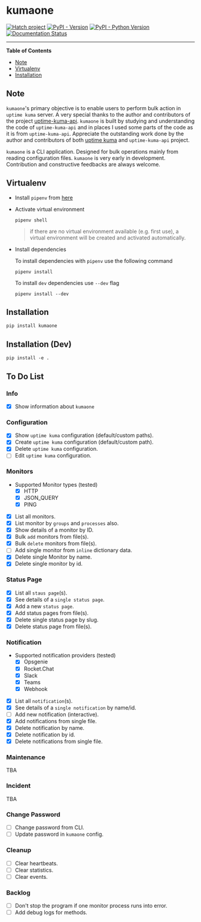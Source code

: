 # kumaone

[![Hatch project](https://img.shields.io/badge/%F0%9F%A5%9A-Hatch-4051b5.svg)](https://github.com/pypa/hatch)
[![PyPI - Version](https://img.shields.io/pypi/v/kumaone.svg)](https://pypi.org/project/kumaone)
[![PyPI - Python Version](https://img.shields.io/pypi/pyversions/kumaone.svg)](https://pypi.org/project/kumaone)
[![Documentation Status](https://readthedocs.org/projects/kumaone/badge/?version=latest)](https://kumaone.readthedocs.io/en/latest/?badge=latest)

-----

**Table of Contents**

- [Note](#note)
- [Virtualenv](#virtualenv)
- [Installation](#installation)

## Note

`kumaone`'s primary objective is to enable users to perform bulk action in `uptime kuma` server. A very special thanks
to the author and contributors of the project [uptime-kuma-api](https://github.com/lucasheld/uptime-kuma-api). `kumaone`
is built by studying and understanding the code of `uptime-kuma-api` and in places I used some parts of the code as it
is from `uptime-kuma-api`. Appreciate the outstanding work done by the author and contributors of both
[uptime kuma](https://github.com/louislam/uptime-kuma) and `uptime-kuma-api` project.

`kumaone` is a CLI application. Designed for bulk operations mainly from reading configuration files. `kumaone` is very
early in development. Contribution and constructive feedbacks are always welcome.

## Virtualenv

- Install `pipenv` from [here](https://pipenv.pypa.io/en/latest/)

- Activate virtual environment

  ```shell
  pipenv shell
  ```

  > if there are no virtual environment available (e.g. first use), a virtual environment will be created and activated
    automatically.

- Install dependencies

  To install dependencies with `pipenv` use the following command

  ```shell
  pipenv install
  ```

  To install `dev` dependencies use `--dev` flag

  ```shell
  pipenv install --dev
  ```

## Installation

```shell
pip install kumaone
```

## Installation (Dev)

```shell
pip install -e .
```

## To Do List

### Info

- [x] Show information about `kumaone`

### Configuration

- [x] Show `uptime kuma` configuration (default/custom paths).
- [x] Create `uptime kuma` configuration (default/custom path).
- [x] Delete `uptime kuma` configuration.
- [ ] Edit `uptime kuma` configuration.

### Monitors

- Supported Monitor types (tested)
  - [x] HTTP
  - [x] JSON_QUERY
  - [x] PING
- [x] List all monitors.
- [x] List monitor by `groups` and `processes` also.
- [x] Show details of a monitor by ID.
- [x] Bulk `add` monitors from file(s).
- [x] Bulk `delete` monitors from file(s).
- [ ] Add single monitor from `inline` dictionary data.
- [x] Delete single Monitor by name.
- [x] Delete single monitor by id.

### Status Page

- [x] List all `staus page`(s).
- [x] See details of a `single status page`.
- [x] Add a new `status page`.
- [x] Add status pages from file(s).
- [x] Delete single status page by slug.
- [x] Delete status page from file(s).

### Notification

- Supported notification providers (tested)
  - [x] Opsgenie
  - [x] Rocket.Chat
  - [x] Slack
  - [x] Teams
  - [x] Webhook
- [x] List all `notification`(s).
- [x] See details of a `single notification` by name/id.
- [ ] Add new notification (interactive).
- [x] Add notifications from single file.
- [x] Delete notification by name.
- [x] Delete notification by id.
- [x] Delete notifications from single file.

### Maintenance

TBA

### Incident

TBA

### Change Password

- [ ] Change password from CLI.
- [ ] Update password in `kumaone` config.

### Cleanup

- [ ] Clear heartbeats.
- [ ] Clear statistics.
- [ ] Clear events.

### Backlog

- [ ] Don't stop the program if one monitor process runs into error.
- [ ] Add debug logs for methods.
